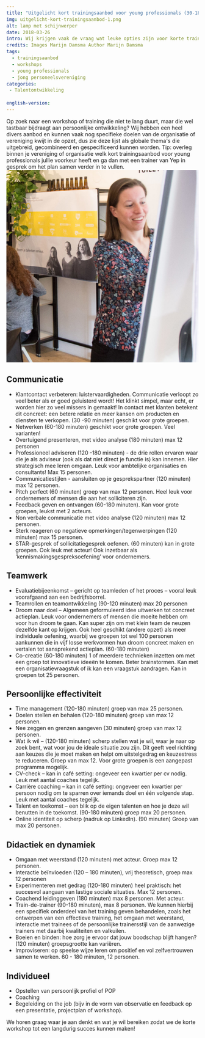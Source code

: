 ```yaml
---
title: "Uitgelicht kort trainingsaanbod voor young professionals (30-180 minuten)"
img: uitgelicht-kort-trainingsaanbod-1.png
alt: lamp met schijnwerper
date: 2018-03-26
intro: Wij krijgen vaak de vraag wat leuke opties zijn voor korte trainingen, bijvoorbeeld op een netwerkevent of jongpersoneelsbijeenkomst. Bij deze onze suggesties!
credits: Images Marijn Damsma Author Marijn Damsma
tags:
  - trainingsaanbod
  - workshops
  - young professionals
  - jong personeelsvereniging
categories:
 - Talentontwikkeling

english-version:
---
```

Op zoek naar een workshop of training die niet te lang duurt, maar die wel tastbaar bijdraagt aan persoonlijke ontwikkeling? Wij hebben een heel divers aanbod en kunnen vaak nog specifieke doelen van de organisatie of vereniging kwijt in de opzet, dus zie deze lijst als globale thema's die uitgebreid, gecombineerd en gespecificeerd kunnen worden. Tip: overleg binnen je vereniging of organisatie welk kort trainingsaanbod voor young professionals jullie voorkeur heeft en ga dan met een trainer van Yep in gesprek om het plan samen verder in te vullen. ![Marijn voor flipover trainingsaanbod Yep](./uitgelicht-kort-trainingsaanbod-2.jpg)

## Communicatie

*   Klantcontact verbeteren: luistervaardigheden. Communicatie verloopt zo veel beter als er goed geluisterd wordt! Het klinkt simpel, maar echt, er worden hier zo veel missers in gemaakt! In contact met klanten betekent dit concreet: een betere relatie en meer kansen om producten en diensten te verkopen. (30 -90 minuten) geschikt voor grote groepen.
*   Netwerken (60-180 minuten) geschikt voor grote groepen. Veel varianten!
*   Overtuigend presenteren, met video analyse (180 minuten) max 12 personen
*   Professioneel adviseren (120 -180 minuten) - de drie rollen ervaren waar die je als adviseur (ook als dat niet direct je functie is) kan innemen. Hier strategisch mee leren omgaan. Leuk voor ambtelijke organisaties en consultants! Max 15 personen.
*   Communicatiestijlen - aansluiten op je gesprekspartner (120 minuten) max 12 personen.
*   Pitch perfect (60 minuten) groep van max 12 personen. Heel leuk voor ondernemers of mensen die aan het solliciteren zijn.
*   Feedback geven en ontvangen (60-180 minuten). Kan voor grote groepen, leukst met 2 acteurs.
*   Non verbale communicatie met video analyse (120 minuten) max 12 personen.
*   Sterk reageren op negatieve opmerkingen/tegenwerpingen (120 minuten) max 15 personen.
*   STAR-gesprek of sollicitatiegesprek oefenen. (60 minuten) kan in grote groepen. Ook leuk met acteur! Ook inzetbaar als ‘kennismakingsgespreksoefening’ voor ondernemers.

## Teamwerk

*   Evaluatiebijeenkomst – gericht op teamleden of het proces – vooral leuk voorafgaand aan een bedrijfsborrel.
*   Teamrollen en teamontwikkeling (90-120 minuten) max 20 personen
*   Droom naar doel – Algemeen geformuleerd idee uitwerken tot concreet actieplan. Leuk voor ondernemers of mensen die moeite hebben om voor hun droom te gaan. Kan super zijn om met klein team de neuzen dezelfde kant op krijgen. Ook heel geschikt (andere opzet) als meer individuele oefening, waarbij we groepen tot wel 100 personen aankunnen die in vijf losse werkvormen hun droom concreet maken en vertalen tot aansprekend actieplan. (60-180 minuten)
*   Co-creatie (60-180 minuten) 1 of meerdere technieken inzetten om met een groep tot innovatieve ideeën te komen. Beter brainstormen. Kan met een organisatievraagstuk of ik kan een vraagstuk aandragen. Kan in groepen tot 25 personen.

## Persoonlijke effectiviteit

*   Time management (120-180 minuten) groep van max 25 personen.
*   Doelen stellen en behalen (120-180 minuten) groep van max 12 personen.
*   Nee zeggen en grenzen aangeven (30 minuten) groep van max 12 personen.
*   Wat ik wil – (120-180 minuten) scherp stellen wat je wil, waar je naar op zoek bent, wat voor jou de ideale situatie zou zijn. Dit geeft veel richting aan keuzes die je moet maken en helpt om uitstelgedrag en keuzestress te reduceren. Groep van max 12. Voor grote groepen is een aangepast programma mogelijk.
*   CV-check – kan in café setting: ongeveer een kwartier per cv nodig. Leuk met aantal coaches tegelijk.
*   Carrière coaching – kan in café setting: ongeveer een kwartier per persoon nodig om te sparren over iemands doel en één volgende stap. Leuk met aantal coaches tegelijk.
*   Talent en toekomst – een blik op de eigen talenten en hoe je deze wil benutten in de toekomst. (90-180 minuten) groep max 20 personen.
*   Online identiteit op scherp (nadruk op LinkedIn). (90 minuten) Groep van max 20 personen.

## Didactiek en dynamiek

*   Omgaan met weerstand (120 minuten) met acteur. Groep max 12 personen.
*   Interactie beïnvloeden (120 – 180 minuten), vrij theoretisch, groep max 12 personen
*   Experimenteren met gedrag (120-180 minuten) heel praktisch: het succesvol aangaan van lastige sociale situaties. Max 12 personen.
*   Coachend leidinggeven (180 minuten) max 8 personen. Met acteur.
*   Train-de-trainer (90-180 minuten), max 8 personen. We kunnen hierbij een specifiek onderdeel van het training geven behandelen, zoals het ontwerpen van een effectieve training, het omgaan met weerstand, interactie met trainees of de persoonlijke trainersstijl van de aanwezige trainers met daarbij kwaliteiten en valkuilen.
*   Boeien en binden: hoe zorg je ervoor dat jouw boodschap blijft hangen? (120 minuten) groepsgrootte kan variëren.
*   Improviseren: op speelse wijze leren om positief en vol zelfvertrouwen samen te werken. 60 - 180 minuten, 12 personen.

## Individueel

*   Opstellen van persoonlijk profiel of POP
*   Coaching
*   Begeleiding on the job (bijv in de vorm van observatie en feedback op een presentatie, projectplan of workshop).

We horen graag waar je aan denkt en wat je wil bereiken zodat we de korte workshop tot een langdurig succes kunnen maken!
